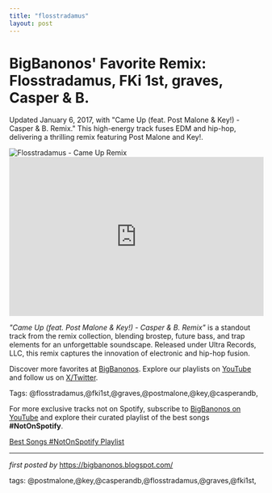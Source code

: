 ```yaml
---
title: "flosstradamus"
layout: post
---
```

<!-- Post Title -->
<h1 >BigBanonos' Favorite Remix: Flosstradamus, FKi 1st, graves, Casper & B.</h1> <!-- Introductory Text -->
<p >Updated January 6, 2017, with "Came Up (feat. Post Malone & Key!) - Casper & B. Remix." This high-energy track fuses EDM and hip-hop, delivering a thrilling remix featuring Post Malone and Key!.</p> <!-- Featured Image -->
<div > <img src="https://discotech.me/wp-content/uploads/2020/04/flosstadamus.jpg" alt="Flosstradamus - Came Up Remix" />
</div> <!-- YouTube Video Embed -->
<div > <iframe width="100%" height="315" src="https://www.youtube.com/embed/hWZynQ3Egus" title="Flosstradamus, Fki1st & graves - Came Up feat. Post Malone & Key! (Casper & B. Remix) [Cover Art]" frameborder="0" allow="accelerometer; autoplay; encrypted-media; gyroscope; picture-in-picture; web-share" referrerpolicy="strict-origin-when-cross-origin" allowfullscreen></iframe>
</div> <!-- Song Information -->
<div > <p><em>"Came Up (feat. Post Malone & Key!) - Casper & B. Remix"</em> is a standout track from the remix collection, blending brostep, future bass, and trap elements for an unforgettable soundscape. Released under Ultra Records, LLC, this remix captures the innovation of electronic and hip-hop fusion.</p>
</div> <!-- Footer Links -->
<div > <p>Discover more favorites at <a href="https://bigbanonos.blogspot.com/" target="_blank">BigBanonos</a>. Explore our playlists on <a href="https://www.youtube.com/@BigBanonos" target="_blank">YouTube</a> and follow us on <a href="https://x.com/bigbanonos" target="_blank">X/Twitter</a>.</p>
</div> <!-- Tags -->
<p >Tags: @flosstradamus,@fki1st,@graves,@postmalone,@key,@casperandb,</p>


<!--Subscribe and Playlist Links-->
<div>
    <p>For more exclusive tracks not on Spotify, subscribe to <a href="https://www.youtube.com/@BigBanonos" target="_blank">BigBanonos on YouTube</a> and explore their curated playlist of the best songs <strong>#NotOnSpotify</strong>.</p>
    <p><a href="https://www.youtube.com/playlist?list=PLtuNtuTatqI0kFahUCbtbfenC_ET5O_tr" target="_blank">Best Songs #NotOnSpotify Playlist<br /></a></p></div>

<hr />

<p><em>first posted by</em> <a href="https://bigbanonos.blogspot.com/" rel="noopener" target="_new">https://bigbanonos.blogspot.com/</a></p>

<p>tags: @postmalone,@key,@casperandb,@flosstradamus,@graves,@fki1st,</p>

